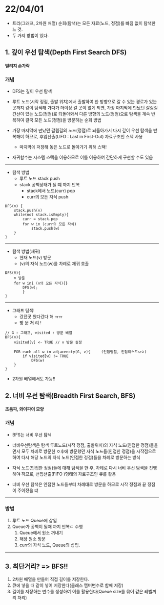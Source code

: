 # 22/04/01

- 트리(그래프, 2차원 배열) 순회(탐색)는 모든 자료(노드, 정점)를 빠짐 없이 탐색한느 것.
- 두 가지 방법이 있다.



## 1. 깊이 우선 탐색(Depth First Search DFS)

#### 빌리지 손가락

### 개념

- DFS는 깊이 우선 탐색

- 루트 노드(시작 정점, 출발 위치)에서 출발하여 한 방향으로 갈 수 있는 경로가 있는 곳까지 깊이 탐색해 가다가 더이상 갈 곳이 없게 되면, 가장 마지막에 만났던 갈림길 간선이 있는 노드(정점)로 되돌아와서 다른 방향의 노드(정점)으로 탐색을 계속 반복하여 결국 모든 노드(정점)을 방문하는 순회 방법



- 가장 마지막에 만났던 갈림길의 노드(정점)로 되돌아가서 다시 깊이 우선 탐색을 반복해야 하므로, 후입선출(LIFO : Last in First-Out) 자료구조인 스택 사용
  - 마지막에 저장해 놓은 노드로 돌아가기 위해 스택!

- 재귀함수는 시스템 스택을 이용하므로 이를 이용하여 간단하게 구현할 수도 있음

---

- 탐색 방법
  - 루트 노드 stack push
  - stack 공백상태가 될 떄 까지 반복
    - stack에서 노드(curr) pop
    - curr의 모든 자식 push

~~~pseudocode
DFS(v) {
	stack.push(v)
	while(not stack.isEmpty){
		curr = stack.pop
		for w in (curr의 모든 자식)
			stack.push(w)
	}
}
~~~

---

- 탐색 방법(재귀)
  - 현재 노드(v) 방문
  - (v)의 자식 노드(w)를 차례로 재귀 호출

~~~ pseudocode
DFS(V){
	v 방문
	for w ini (v의 모든 자식){}
		DFS(w);
		}
}
~~~

---

- 그래프 탐색!
  - 갔던곳 왔다갔다 해 ㅠㅠ
  - 방 문 처 리 ! 

~~~ pseudocode
// G : 그래프, visited : 방문 배열
DFS(v){
	visited[v] <- TRUE // v 방문 설정
	
	FOR each all w in adjacencty(G, v){     (인접행렬, 인접리스트ㅁㅇ)
		if visited[w] != TRUE
			DFS(w)
	}
}
~~~

- 2차원 배열에서도 가능!!



## 2. 너비 우선 탐색(Breadth First Search, BFS)

#### 초음파, 와이파이 모양

### 개념

- BFS는 너비 우선 탐색
- 너비우선탐색은 탐색 루트노드(시작 정점, 출발위치)의 자식 노드(인접한 정점)들을 먼저 모두 차례로 방문한 ㅇ후에 방문했던 자식 노드들(인접한 정점)을 시작점으로 하여 다시 해당 노드의 자식 노드(인접한 정점)들을 차례로 방문하는 방식



- 자식 노드(인접한 정점)들에 대해 탐색을 한 후, 차례로 다시 너비 우선 탐색을 진행해야 하므로, 선입선출(FIFO )형태의 자료구조인 큐를 활용

- 너비 우선 탐색은 인접한 노드들부터 차례대로 방문을 하므로 시작 정점과 끝 정점이 주어졌을 떄 

---

### 방법

1) 루트 노드 Queue에 삽입
2) Queue가 공백이 될때 까지 반복ㄷ 수행
   1) Queue에서 원소 꺼내기
   2) 해당 원소 방문
   3) curr의 자식 노드, Queue의 삽입.

---

## 3. 최단거리? => BFS!!

1. 2차원 배열을 만들어 직접 길이를 저장한다.
2. 큐에 넣을 때 같이 넣어 저장한다(클래스 멤버변수로 함께 저장)
3. 길이를 저장하는 변수를 생성하여 이를 활용한다(Queue size를 묶어 같은 레벨끼리 처리)





